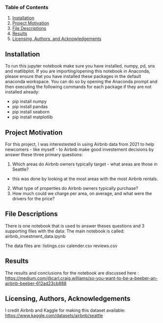 
### Table of Contents

1. [Installation](#installation)
2. [Project Motivation](#motivation)
3. [File Descriptions](#files)
4. [Results](#results)
5. [Licensing, Authors, and Acknowledgements](#licensing)

## Installation <a name="installation"></a>
To run this jupyter notebook make sure you have installed, numpy, pd, sns and matlibplot.
If you are importing/opening this notebook in Anaconda, please ensure that you have installed these packages in the default anaconda workspace.
You can do so by opening the Anaconda prompt and then executing the following commands for each package if they are not installed already:
 * pip install numpy
 * pip install pandas
 * pip install seaborn
 * pip install matplotlib


## Project Motivation<a name="motivation"></a>

For this project, I was interestested in using Airbnb data from 2021 to help newcomers - like myself - to Airbnb make good investement decisions by answer these three primary questions:
1) Which areas do Airbnb owners typically target - what areas are those in Seattle? 
  - this was done by looking at the most areas with the most Airbnb rentals.
2) What type of properties do Airbnb owners typically purchase?
3) How much could we charge per area, on average, and what were the drivers for the price?


## File Descriptions <a name="files"></a>

There is one notebook that is used to answer theses questions and 3 supporting files with the data:
The main notebook is called: airbnb_investment_data.ipynb

The data files are:
listings.csv
calender.csv
reviews.csv
  


## Results<a name="results"></a>
The results and conclusions for the notebook are discussed here : https://medium.com/@carl.craig.williams/so-you-want-to-be-a-beeber-an-airbnb-beeber-612ad23cb888


## Licensing, Authors, Acknowledgements<a name="licensing"></a>

I credit Airbnb and Kaggle for making this dataset available: https://www.kaggle.com/datasets/airbnb/seattle

